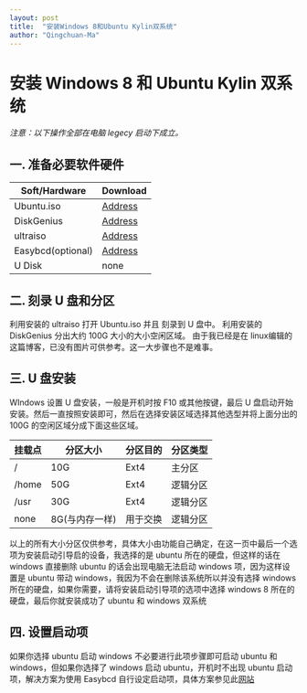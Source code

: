 ```yaml
---
layout: post
title:  "安装Windows 8和Ubuntu Kylin双系统"
author: "Qingchuan-Ma"
---
```


# 安装 Windows 8 和 Ubuntu Kylin 双系统

_*注意：以下操作全部在电脑 legecy 启动下成立。*_

## 一. 准备必要软件硬件

|Soft/Hardware    |  Download         |
| ------------- | ------     |
| Ubuntu.iso      | [Address](http://cn.ubuntu.com/download/) |
| DiskGenius |[Address](http://www.diskgenius.cn/download.php)|
| ultraiso |    [Address](https://cn.ultraiso.net/xiazai.html)   |
| Easybcd(optional)|[Address](http://www.onlinedown.net/soft/58174.html)|
| U Disk   | none|  

## 二. 刻录 U 盘和分区

利用安装的 ultraiso 打开 Ubuntu.iso 并且 刻录到 U 盘中。
利用安装的 DiskGenius 分出大约 100G 大小的大小空闲区域。
由于我已经是在 linux编辑的这篇博客，已没有图片可供参考。这一大步骤也不是难事。

## 三. U 盘安装

WIndows 设置 U 盘安装，一般是开机时按 F10 或其他按键，最后 U 盘启动开始安装。然后一直按照安装即可，然后在选择安装区域选择其他选型并将上面分出的 100G 的空闲区域分成下面这些区域。

| 挂载点 | 分区大小 | 分区目的 |分区类型 |
|--------|------|--------|-------------|
|  /    | 10G     |   Ext4 |主分区   |
|/home  | 50G     |   Ext4 |逻辑分区 |
|/usr   | 30G     |   Ext4| 逻辑分区 |
|none   | 8G(与内存一样) |用于交换 |逻辑分区|



以上的所有大小分区仅供参考，具体大小由功能自己确定，在这一页中最后一个选项为安装启动引导启的设备，我选择的是 ubuntu 所在的硬盘，但这样的话在 windows 直接删除 ubuntu 的话会出现电脑无法启动 windows 项，因为这样设置是 ubuntu 带动 windows，我因为不会在删除该系统所以并没有选择 windows 所在的硬盘，如果你需要，请将安装启动引导项的选项中选择 windows 8 所在的硬盘，最后你就安装成功了 ubuntu 和 windows 双系统

## 四. 设置启动项
如果你选择 ubuntu 启动 windows 不必要进行此项步骤即可启动 ubuntu 和 windows，但如果你选择了 windows 启动 ubuntu，开机时不出现 ubuntu 启动项，解决方案为使用 Easybcd 自行设定启动项，具体方案参见此[网站](https://jingyan.baidu.com/article/c35dbcb0f2f0458916fcbc06.html)
